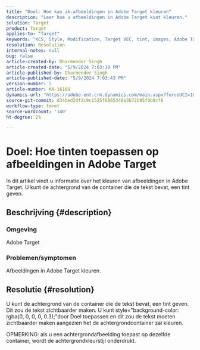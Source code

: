 ```yaml
---
title: "Doel: Hoe kan ik-afbeeldingen in Adobe Target kleuren"
description: "Leer hoe u afbeeldingen in Adobe Target kunt kleuren."
solution: Target
product: Target
applies-to: "Target"
keywords: "KCS, Style, Modification, Target VEC, tint, images, Adobe Target"
resolution: Resolution
internal-notes: null
bug: false
article-created-by: Dharmender Singh
article-created-date: "5/9/2024 7:03:10 PM"
article-published-by: Dharmender Singh
article-published-date: "5/9/2024 7:03:43 PM"
version-number: 5
article-number: KA-16168
dynamics-url: "https://adobe-ent.crm.dynamics.com/main.aspx?forceUCI=1&pagetype=entityrecord&etn=knowledgearticle&id=c0b589c3-360e-ef11-9f8a-6045bd006b25"
source-git-commit: d34bed2df2c9c1525f6865348a3b72b95f0b8cf6
workflow-type: tm+mt
source-wordcount: '140'
ht-degree: 2%

---
```


# Doel: Hoe tinten toepassen op afbeeldingen in Adobe Target


In dit artikel vindt u informatie over het kleuren van afbeeldingen in Adobe Target. U kunt de achtergrond van de container die de tekst bevat, een tint geven.

## Beschrijving {#description}


### <b>Omgeving</b>

Adobe Target

### <b>Problemen/symptomen</b>

Afbeeldingen in Adobe Target kleuren.


## Resolutie {#resolution}


U kunt de achtergrond van de container die de tekst bevat, een tint geven. Dit zou de tekst zichtbaarder maken.
U kunt style=&quot;background-color: rgba(0, 0, 0, 0, 0.3);&quot;door Doel toepassen en dit zou de tekst moeten zichtbaarder maken aangezien het de achtergrondcontainer zal kleuren.

OPMERKING: als u een achtergrondafbeelding toepast op dezelfde container, wordt de achtergrondkleurstijl onderdrukt.
